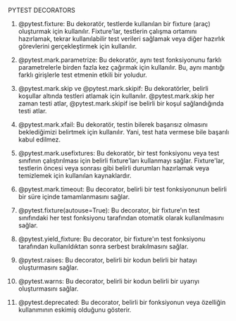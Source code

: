 PYTEST DECORATORS

1) @pytest.fixture: Bu dekoratör, testlerde kullanılan bir fixture (araç) oluşturmak için kullanılır. Fixture'lar, testlerin çalışma ortamını hazırlamak, tekrar kullanılabilir test verileri sağlamak veya diğer hazırlık görevlerini gerçekleştirmek için kullanılır.


2) @pytest.mark.parametrize: Bu dekoratör, aynı test fonksiyonunu farklı parametrelerle birden fazla kez çağırmak için kullanılır. Bu, aynı mantığı farklı girişlerle test etmenin etkili bir yoludur.


3) @pytest.mark.skip ve @pytest.mark.skipif: Bu dekoratörler, belirli koşullar altında testleri atlamak için kullanılır. @pytest.mark.skip her zaman testi atlar, @pytest.mark.skipif ise belirli bir koşul sağlandığında testi atlar.


4) @pytest.mark.xfail: Bu dekoratör, testin bilerek başarısız olmasını beklediğimizi belirtmek için kullanılır. Yani, test hata vermese bile başarılı kabul edilmez.


5) @pytest.mark.usefixtures: Bu dekoratör, bir test fonksiyonu veya test sınıfının çalıştırılması için belirli fixture'ları kullanmayı sağlar. Fixture'lar, testlerin öncesi veya sonrası gibi belirli durumları hazırlamak veya temizlemek için kullanılan kaynaklardır.


6) @pytest.mark.timeout: Bu decorator, belirli bir test fonksiyonunun belirli bir süre içinde tamamlanmasını sağlar.


7) @pytest.fixture(autouse=True): Bu decorator, bir fixture'ın test sınıfındaki her test fonksiyonu tarafından otomatik olarak kullanılmasını sağlar.


8) @pytest.yield_fixture: Bu decorator, bir fixture'ın test fonksiyonu tarafından kullanıldıktan sonra serbest bırakılmasını sağlar.


9) @pytest.raises: Bu decorator, belirli bir kodun belirli bir hatayı oluşturmasını sağlar.


10) @pytest.warns: Bu decorator, belirli bir kodun belirli bir uyarıyı oluşturmasını sağlar.


11) @pytest.deprecated: Bu decorator, belirli bir fonksiyonun veya özelliğin kullanımının eskimiş olduğunu gösterir.         